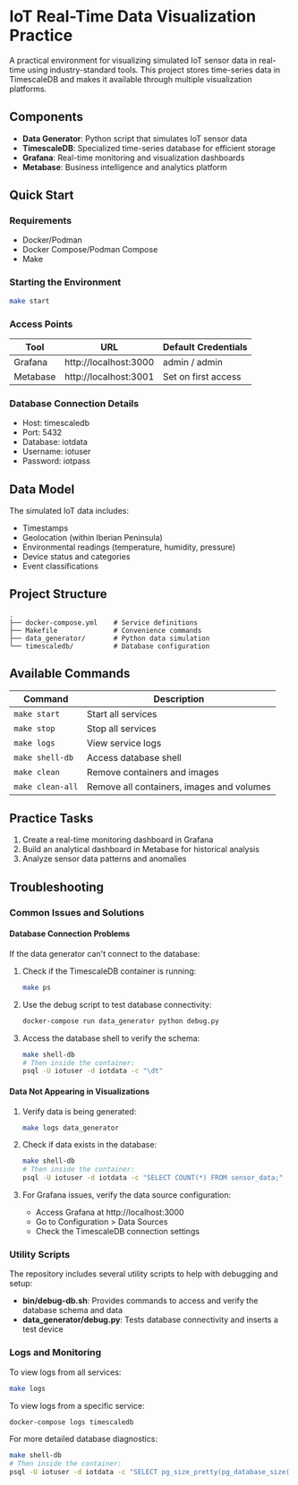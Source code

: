 # IoT Real-Time Data Visualization Practice

A practical environment for visualizing simulated IoT sensor data in real-time using industry-standard tools. This project stores time-series data in TimescaleDB and makes it available through multiple visualization platforms.

## Components

- **Data Generator**: Python script that simulates IoT sensor data
- **TimescaleDB**: Specialized time-series database for efficient storage
- **Grafana**: Real-time monitoring and visualization dashboards
- **Metabase**: Business intelligence and analytics platform

## Quick Start

### Requirements
- Docker/Podman
- Docker Compose/Podman Compose
- Make

### Starting the Environment
```bash
make start
```

### Access Points

| Tool | URL | Default Credentials |
|------|-----|---------------------|
| Grafana | http://localhost:3000 | admin / admin |
| Metabase | http://localhost:3001 | Set on first access |

### Database Connection Details
- Host: timescaledb
- Port: 5432
- Database: iotdata
- Username: iotuser
- Password: iotpass

## Data Model

The simulated IoT data includes:
- Timestamps
- Geolocation (within Iberian Peninsula)
- Environmental readings (temperature, humidity, pressure)
- Device status and categories
- Event classifications

## Project Structure
```
.
├── docker-compose.yml    # Service definitions
├── Makefile              # Convenience commands
├── data_generator/       # Python data simulation
└── timescaledb/          # Database configuration
```

## Available Commands

| Command | Description |
|---------|-------------|
| `make start` | Start all services |
| `make stop` | Stop all services |
| `make logs` | View service logs |
| `make shell-db` | Access database shell |
| `make clean` | Remove containers and images |
| `make clean-all` | Remove all containers, images and volumes |

## Practice Tasks

1. Create a real-time monitoring dashboard in Grafana
2. Build an analytical dashboard in Metabase for historical analysis
3. Analyze sensor data patterns and anomalies

## Troubleshooting

### Common Issues and Solutions

#### Database Connection Problems

If the data generator can't connect to the database:

1. Check if the TimescaleDB container is running:
   ```bash
   make ps
   ```

2. Use the debug script to test database connectivity:
   ```bash
   docker-compose run data_generator python debug.py
   ```

3. Access the database shell to verify the schema:
   ```bash
   make shell-db
   # Then inside the container:
   psql -U iotuser -d iotdata -c "\dt"
   ```

#### Data Not Appearing in Visualizations

1. Verify data is being generated:
   ```bash
   make logs data_generator
   ```

2. Check if data exists in the database:
   ```bash
   make shell-db
   # Then inside the container:
   psql -U iotuser -d iotdata -c "SELECT COUNT(*) FROM sensor_data;"
   ```

3. For Grafana issues, verify the data source configuration:
   - Access Grafana at http://localhost:3000
   - Go to Configuration > Data Sources
   - Check the TimescaleDB connection settings

### Utility Scripts

The repository includes several utility scripts to help with debugging and setup:

- **bin/debug-db.sh**: Provides commands to access and verify the database schema and data
- **data_generator/debug.py**: Tests database connectivity and inserts a test device

### Logs and Monitoring

To view logs from all services:
```bash
make logs
```

To view logs from a specific service:
```bash
docker-compose logs timescaledb
```

For more detailed database diagnostics:
```bash
make shell-db
# Then inside the container:
psql -U iotuser -d iotdata -c "SELECT pg_size_pretty(pg_database_size('iotdata'));"
```
